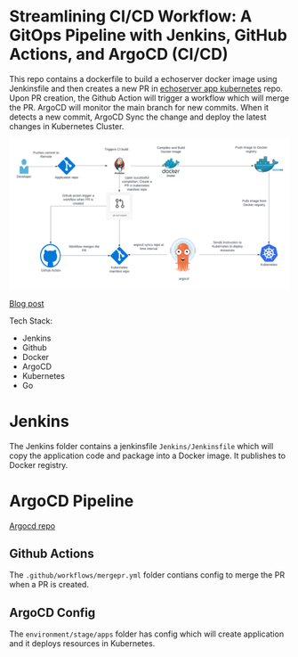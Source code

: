 # Streamlining CI/CD Workflow: A GitOps Pipeline with Jenkins, GitHub Actions, and ArgoCD (CI/CD)
This repo contains a dockerfile to build a echoserver docker image using Jenkinsfile and then creates a new PR in [echoserver app kubernetes](https://github.com/yogeshraj-au/echoserver_app_kubernetes.git) repo. Upon PR creation, the Github Action will trigger a workflow which will merge the PR. ArgoCD will monitor the main branch for new commits. When it detects a new commit, ArgoCD Sync the change and deploy the latest changes in Kubernetes Cluster.

![Architecture](GitOps_Pipeline_with_Argocd_and_Github_Actions.png)

[Blog post](https://medium.com/@yogeshraj-au/streamlining-your-development-workflow-a-gitops-pipeline-with-jenkins-github-actions-and-argocd-411d5c1adca7)

Tech Stack:

- Jenkins
- Github
- Docker
- ArgoCD
- Kubernetes
- Go

# Jenkins

The Jenkins folder contains a jenkinsfile `Jenkins/Jenkinsfile` which will copy the application code and package into a Docker image. It publishes to Docker registry.

# ArgoCD Pipeline

[Argocd repo](https://github.com/yogeshraj-au/echoserver_app_kubernetes.git)

## Github Actions

The `.github/workflows/mergepr.yml` folder contians config to merge the PR when a PR is created. 

## ArgoCD Config

The `environment/stage/apps` folder has config which will create application and it deploys resources in Kubernetes.